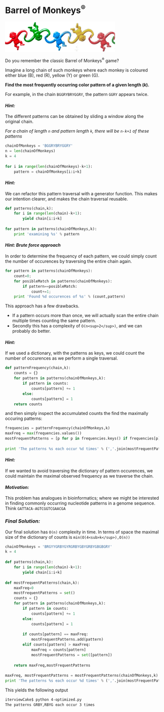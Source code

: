 # Barrel of Monkeys<sup>&reg;</sup>

![Monkeys](images/BarrelOfMonkeys.gif "Monkeys!")


Do you remember the classic Barrel of Monkeys<sup>&reg;</sup> game?

Imagine a long chain of such monkeys where each monkey is coloured
either blue (B), red (R), yellow (Y) or green (G).

**Find the most frequently occurring color pattern of a given length (*k*).**

For example, in the chain  `BGGRYBRYGGRY`, the pattern `GGRY` appears twice.

#### *Hint:*
The different patterns can be obtained by sliding a window along the original chain.

*For a chain of length `n` and pattern length `k`, there will be `n-k+1` of these patterns*

```python
chainOfMonkeys = 'BGGRYBRYGGRY'
n = len(chainOfMonkeys)
k = 4

for i in range(len(chainOfMonkeys)-k+1):
    pattern = chainOfMonkeys[i:i+k]
```
#### *Hint:*
We can refactor this pattern traversal with a generator function. This makes our intention clearer, and makes the chain traversal reusable.

```python
def patterns(chain,k):
    for i in range(len(chain)-k+1):
        yield chain[i:i+k]

for pattern in patterns(chainOfMonkeys,k):
    print 'examining %s' % pattern
```


#### *Hint: Brute force approach*
In order to determine the frequency of each pattern,
we could simply count the number of occurences by traversing the entire chain again.

```python
for pattern in patterns(chainOfMonkeys):
    count=0;
    for posibleMatch in patterns(chainOfMonkeys):
        if pattern==posibleMatch:
            count+=1;
    print 'Found %d occurences of %s' % (count,pattern)
```

This approach has a few drawbacks. 
* If a pattern occurs more than once, we will actually scan the entire chain multiple times counting the same pattern.
* Secondly this has a complexity of `O(n<sup>2</sup>)`, and we can probably do better.

#### *Hint:*
If we used a dictionary, with the patterns as keys, we could count the number of occurences as we perform a single traversal.

```python
def patternFrequency(chain,k):
    counts = {}
    for pattern in patterns(chainOfMonkeys,k):
        if pattern in counts:
            counts[pattern] += 1
        else:
            counts[pattern] = 1
    return counts
```
 and then simply inspect the accumulated counts the find the maximally occuring patterns:
```python
frequencies = patternFrequency(chainOfMonkeys,k)
maxFreq = max(frequencies.values())
mostFrequentPatterns = [p for p in frequencies.keys() if frequencies[p]==maxFreq]

print 'The patterns %s each occur %d times' % (','.join(mostFrequentPatterns),maxFreq)
```

#### *Hint:*
If we wanted to avoid traversing the dictionary of pattern occurences, we could maintain the maximal observed frequency as we traverse the chain.

#### *Motivation:*
This problem has analogues in bioinformatics; where we might be interested in finding commonly occurring nucleotide patterns in a genome sequence. Think `GATTACA-AGTCGGTCGAACGA`

### *Final Solution:*
Our final solution has `O(n)` complexity in time. In terms of space the maximal size of the dictionary of counts is `min(O(4<sub>k</sup>),O(n))`

```python
chainOfMonkeys = 'BRGYYGRBYGYRGRBYGBYGRBYGBGBGRY'
k = 4

def patterns(chain,k):
    for i in range(len(chain)-k+1):
        yield chain[i:i+k]

def mostFrequentPatterns(chain,k):
    maxFreq=0
    mostFrequentPatterns = set()
    counts = {}
    for pattern in patterns(chainOfMonkeys,k):
        if pattern in counts:
            counts[pattern] += 1
        else:
            counts[pattern] = 1

        if counts[pattern] == maxFreq:
            mostFrequentPatterns.add(pattern)
        elif counts[pattern] > maxFreq:
            maxFreq = counts[pattern]
            mostFrequentPatterns = set([pattern])

    return maxFreq,mostFrequentPatterns

maxFreq, mostFrequentPatterns = mostFrequentPatterns(chainOfMonkeys,k)
print 'The patterns %s each occur %d times' % (','.join(mostFrequentPatterns),maxFreq)
```
 
This yields the following output
```bash
iterviewCake$ python 4-optimized.py
The patterns GRBY,RBYG each occur 3 times
```

